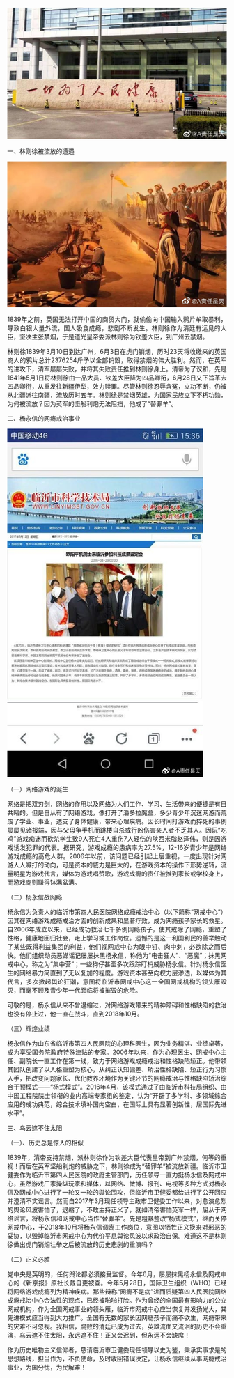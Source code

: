 <p><img src="https://raw.githubusercontent.com/ZjzMisaka/iaders/master/img/2019/11/3a478-007boTUYly1g65a1ie01fj30u00i0782.jpg"><span id="more-8387"></span></p>
<p align="justify">一、林则徐被流放的遭遇</p>
<p class="picbox"><img src="https://raw.githubusercontent.com/ZjzMisaka/iaders/master/img/2019/11/ef051-007boTUYly1g65a1imogmj30hs0bt3z0.jpg" alt=""></p>
<p align="justify">1839年之前，英国无法打开中国的商贸大门，就偷偷向中国输入鸦片牟取暴利，导致白银大量外流，国人吸食成瘾，悲剧不断发生。林则徐作为清廷有远见的大臣，坚决主张禁烟，于是道光皇帝委派林则徐为钦差大臣，到广州去禁烟。</p>
<p align="justify">林则徐1839年3月10日到达广州，6月3日在虎门销烟，历时23天将收缴来的英国商人的鸦片总计2376254斤予以全部销毁，取得禁烟的伟大胜利。然而，在英军的进攻下，清军屡屡失败，并将其失败责任推到林则徐身上。清帝为了议和，先是1841年5月1日将林则徐由一品大员、钦差大臣降为四品卿衔，6月28日又下旨革去四品卿衔，从重发往新疆伊犁，效力赎罪。尽管林则徐忍辱含冤，立功不断，仍被从北疆派往南疆，流放历时五年。林则徐是禁烟英雄，为国家民族立下不朽功勋，为何被流放？因为英军的坚船利炮无法阻挡，他成了“替罪羊”。</p>
<p align="justify">二、杨永信的网瘾戒治事业</p>
<p class="picbox"><img src="https://raw.githubusercontent.com/ZjzMisaka/iaders/master/img/2019/11/63453-007boTUYly1g65a1iyy33j30ci0m8abn.jpg" alt=""></p>
<p align="justify">（一）网络游戏的诞生</p>
<p align="justify">网络是把双刃剑，网络的作用以及网络为人们工作、学习、生活带来的便捷是有目共睹的。但是自从有了网络游戏，像打开了潘多拉魔盒，多少青少年沉迷网游而荒废了学业、事业，透支了身体健康，带来心理疾病。因长时间打游戏而猝死的事例屡屡见诸报端，因与父母争手机而跳楼自杀或行凶伤害亲人者不乏其人。因玩“吃鸡”游戏痴迷而砍杀学生致9人死亡4人重伤7人轻伤的陕西米脂赵泽伟，则是因游戏诱发犯罪的代表。据研究，游戏成瘾的患病率为27.5%，12-16岁青少年是网络游戏成瘾的高危人群。2006年以前，该问题已经引起上层重视，一度出现针对网游人人喊打的动向，可是资本的威力是巨大的，在游戏资本的操作下形势逆转，流量明星为游戏代言，媒体为游戏唱赞歌，游戏成瘾的责任被推到家长或学校身上，而游戏商则赚得钵满盆满。</p>
<p align="justify">（二）杨永信战网瘾</p>
<p align="justify">杨永信为负责人的临沂市第四人民医院网络成瘾戒治中心（以下简称“网戒中心”）因其在网络游戏成瘾戒治方面的创新成果和显著疗效，成为网瘾孩子家长的救星。自2006年成立以来，已经成功救治七千多例网瘾孩子，使其戒除了网瘾，重塑了性格，健康地回归社会，走上学习或工作岗位。遗憾的是这一利国利民的善举触动了某些既得利益集团的利益，他们视网戒中心为眼中钉、肉中刺，必欲除之而后快。他们组织动员恶媒谣记屡屡抹黑杨永信，称他为“电击狂人”、“恶魔”；抹黑网戒中心，称之为“集中营”；一些狗仔甚至多次跟踪盯梢威胁杨永信。针对杨永信医生的网络暴力简直到了无以复加的程度。游戏资本甚至向权力层渗透，以媒体为其代言，多次掀起舆论狂潮，意图将临沂市网戒中心这一全国网戒机构的领头雁毁灭，而毫不顾及青少年一代面临将被摧毁的危险。</p>
<p align="justify">可敬的是，杨永信从来不曾退缩过，对网络游戏带来的精神障碍和性格缺陷的救治也没有停止过，他一直在战斗，直到2018年10月。</p>
<p align="justify">（三）辉煌业绩</p>
<p align="justify">杨永信作为山东省临沂市第四人民医院的心理科医生，因为业务精湛、业绩卓著，成为享受国务院政府特殊津贴的专家。2006年以来，作为心理医生、网戒中心主任、副院长一直工作在第一线，致力于网络游戏成瘾戒治和性格缺陷矫正。他带领其团队创建了以人格重塑为核心，从纠正认知偏差、矫治性格缺陷、矫正行为习惯入手，把改变问题家长、优化教养环境作为关键环节的网瘾戒治与性格缺陷矫治综合干预模式——“杨式模式”。2016年4月，该模式通过了由临沂市科技局组织、由中国工程院院士领衔的业内高端专家组的鉴定，认为“开辟了多学科、多领域综合应用的成功典范，综合技术填补国内空白，在国际上具有显著创新性，居国际先进水平”。</p>
<p align="justify">三、乌云遮不住太阳</p>
<p align="justify">（一）、历史总是惊人的相似</p>
<p align="justify">1839年，清帝支持禁烟，派林则徐作为钦差大臣代表皇帝到广州禁烟，何等的重视！而后在英军坚船利炮的威胁之下，林则徐成为“替罪羊”被流放新疆。临沂市卫健委作为临沂市第四人民医院的政府主管部门，历任领导一直力挺杨永信及网戒中心，虽然游戏厂家操纵玩家和媒体，以网络、微博、报刊、电视等多种方式对杨永信及网戒中心进行了一轮又一轮的舆论围攻，但临沂市卫健委都给进行了公开回应并澄清不实谣言。然而自2017年3月现任领导主政市卫健委工作以来，对愈演愈烈的舆论风波害怕了，退缩了，不敢主持正义了，就如清帝害怕英军一样，屈从于网络谣言，将杨永信和网戒中心当作“替罪羊”。先是粗暴整改“杨式模式”，继而关停网戒中心，于2018年10月将杨永信调离工作岗位，意图以牺牲正义换来对邪恶的妥协，以毁掉临沂市网戒中心为代价平息舆论风波以求政治自保。难道这不是林则徐做出虎门销烟壮举之后被流放的历史悲剧的重演吗？</p>
<p align="justify">（二）正义必胜</p>
<p align="justify">党中央是英明的，任何舆论都必须接受监督。今年6月，屡屡抹黑杨永信及网戒中心的《新京报》原社长戴自更被查。今年5月28日，国际卫生组织（WHO）已经将网络游戏成瘾列为精神疾病。那些辩称“网瘾不是病”进而质疑第四人民医院网络成瘾戒治中心合法性的观点，已经被啪啪打脸。作为曾经的全国最有影响力的公立网戒机构，作为全国网戒事业的领头雁，临沂市网戒中心应当恢复并发扬光大，其先进模式应当得到大力推广。全国有无数的家长因网瘾孩子而痛不欲生，网瘾带来的灾难不可忽视。我相信，腐败的清廷已成为过去，英雄流血又流泪的历史不会重演，乌云遮不住太阳，永远遮不住！正义会迟到，但永远不会缺席！</p>
<p align="justify">作为历史唯物主义信仰者，恳请临沂市卫健委现任领导以史为鉴，秉承实事求是的思想路线，担当作为，不负使命，及时收回错误决定，让杨永信继续从事网瘾戒治事业，为国分忧，为民解难！​​​​</p>